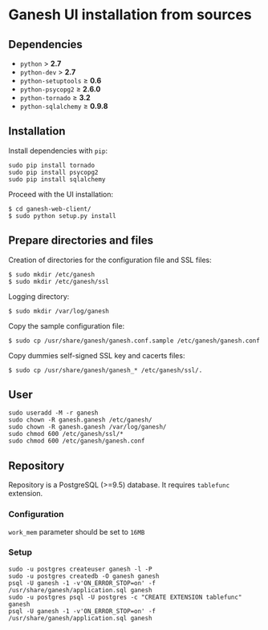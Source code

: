 # Ganesh UI installation from sources

## Dependencies

  - `python` &gt; **2.7**
  - `python-dev` &gt; **2.7**
  - `python-setuptools` &ge; **0.6**
  - `python-psycopg2` &ge; **2.6.0**
  - `python-tornado` &ge; **3.2**
  - `python-sqlalchemy` &ge; **0.9.8**

## Installation

Install dependencies with `pip`:
```
sudo pip install tornado
sudo pip install psycopg2
sudo pip install sqlalchemy
```

Proceed with the UI installation:

```
$ cd ganesh-web-client/
$ sudo python setup.py install
```

## Prepare directories and files

Creation of directories for the configuration file and SSL files:
```
$ sudo mkdir /etc/ganesh
$ sudo mkdir /etc/ganesh/ssl
```

Logging directory:
```
$ sudo mkdir /var/log/ganesh
```

Copy the sample configuration file:
```
$ sudo cp /usr/share/ganesh/ganesh.conf.sample /etc/ganesh/ganesh.conf
```

Copy dummies self-signed SSL key and cacerts files:
```
$ sudo cp /usr/share/ganesh/ganesh_* /etc/ganesh/ssl/.
```

## User

```
sudo useradd -M -r ganesh
sudo chown -R ganesh.ganesh /etc/ganesh/
sudo chown -R ganesh.ganesh /var/log/ganesh/
sudo chmod 600 /etc/ganesh/ssl/*
sudo chmod 600 /etc/ganesh/ganesh.conf
```

## Repository

Repository is a PostgreSQL (>=9.5) database. It requires `tablefunc` extension.

### Configuration

`work_mem` parameter should be set to `16MB`

### Setup

```
sudo -u postgres createuser ganesh -l -P
sudo -u postgres createdb -O ganesh ganesh
psql -U ganesh -1 -v'ON_ERROR_STOP=on' -f /usr/share/ganesh/application.sql ganesh
sudo -u postgres psql -U postgres -c "CREATE EXTENSION tablefunc" ganesh
psql -U ganesh -1 -v'ON_ERROR_STOP=on' -f /usr/share/ganesh/application.sql ganesh
```